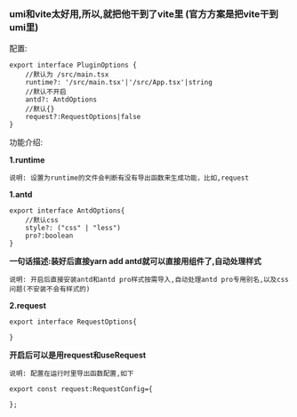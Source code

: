 ### **umi和vite太好用,所以,就把他干到了vite里  (官方方案是把vite干到umi里)**

配置:
```
export interface PluginOptions {
    //默认为 /src/main.tsx
    runtime?: '/src/main.tsx'|'/src/App.tsx'|string
    //默认不开启
    antd?: AntdOptions
    //默认{}
    request?:RequestOptions|false
}
```



功能介绍:  


**1.runtime**  

`说明: 设置为runtime的文件会判断有没有导出函数来生成功能，比如,request`


**1.antd**  
```
export interface AntdOptions{
    //默认css
    style?: ("css" | "less")
    pro?:boolean
}
```
**一句话描述:装好后直接yarn add antd就可以直接用组件了,自动处理样式**  

`说明: 开启后直接安装antd和antd pro样式按需导入,自动处理antd pro专用别名,以及css问题(不安装不会有样式的)  `

**2.request**
```
export interface RequestOptions{

}
```

**开启后可以是用request和useRequest**  

`说明: 配置在运行时里导出函数配置,如下  `

```
export const request:RequestConfig={

};
```
